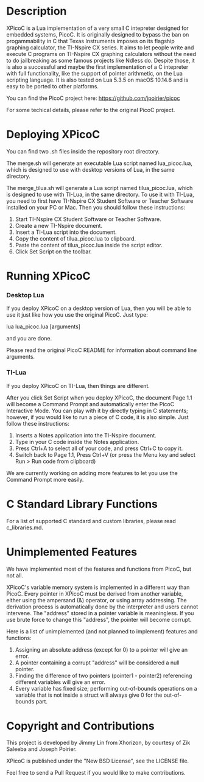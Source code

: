 # Description

XPicoC is a Lua implementation of a very small C intepreter designed for embedded systems, PicoC. It is originally designed to bypass the ban on progammability in C that Texas Instruments imposes on its flagship graphing calculator, the TI-Nspire CX series. It aims to let people write and execute C programs on TI-Nspire CX graphing calculators without the need to do jailbreaking as some famous projects like Ndless do. Despite those, it is also a successful and maybe the first implementation of a C intepreter with full functionality, like the support of pointer arithmetic, on the Lua scripting language. It is also tested on Lua 5.3.5 on macOS 10.14.6 and is easy to be ported to other platforms.

You can find the PicoC project here: https://github.com/jpoirier/picoc

For some techical details, please refer to the original PicoC project.

# Deploying XPicoC

You can find two .sh files inside the repository root directory.

The merge.sh will generate an executable Lua script named lua_picoc.lua, which is designed to use with desktop versions of Lua, in the same directory.

The merge_tilua.sh will generate a Lua script named tilua_picoc.lua, which is designed to use with TI-Lua, in the same directory. To use it with TI-Lua, you need to first have TI-Nspire CX Student Software or Teacher Software installed on your PC or Mac. Then you should follow these instructions:

1. Start TI-Nspire CX Student Software or Teacher Software.
2. Create a new TI-Nspire document.
3. Insert a TI-Lua script into the document.
4. Copy the content of tilua_picoc.lua to clipboard.
5. Paste the content of tilua_picoc.lua inside the script editor.
6. Click Set Script on the toolbar.

# Running XPicoC

### Desktop Lua
If you deploy XPicoC on a desktop version of Lua, then you will be able to use it just like how you use the original PicoC. Just type:

lua lua_picoc.lua \[arguments\]

and you are done.

Please read the original PicoC README for information about command line arguments.

### TI-Lua
If you deploy XPicoC on TI-Lua, then things are different.

After you click Set Script when you deploy XPicoC, the document Page 1.1 will become a Command Prompt and automatically enter the PicoC Interactive Mode. You can play with it by directly typing in C statements; however, if you would like to run a piece of C code, it is also simple. Just follow these instructions:

1. Inserts a Notes application into the TI-Nspire document.
2. Type in your C code inside the Notes application.
3. Press Ctrl+A to select all of your code, and press Ctrl+C to copy it.
4. Switch back to Page 1.1, Press Ctrl+V (or press the Menu key and select Run > Run code from clipboard)

We are currently working on adding more features to let you use the Command Prompt more easily.

# C Standard Library Functions

For a list of supported C standard and custom libraries, please read c_libraries.md. 

# Unimplemented Features

We have implemented most of the features and functions from PicoC, but not all.

XPicoC's variable memory system is implemented in a different way than PicoC. Every pointer in XPicoC must be derived from another variable, either using the ampersand (&) operator, or using array addressing. The derivation process is automatically done by the interpreter and users cannot intervene. The "address" stored in a pointer variable is meaningless. If you use brute force to change this "address", the pointer will become corrupt.

Here is a list of unimplemented (and not planned to implement) features and functions:

1. Assigning an absolute address (except for 0) to a pointer will give an error.
2. A pointer containing a corrupt "address" will be considered a null pointer.
3. Finding the difference of two pointers (pointer1 - pointer2) referencing different variables will give an error.
4. Every variable has fixed size; performing out-of-bounds operations on a variable that is not inside a struct will always give 0 for the out-of-bounds part.

# Copyright and Contributions

This project is developed by Jimmy Lin from Xhorizon, by courtesy of Zik Saleeba and Joseph Poirier.

XPicoC is published under the "New BSD License", see the LICENSE file.

Feel free to send a Pull Request if you would like to make contributions.

